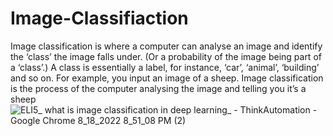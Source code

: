 # Image-Classifiaction
 Image classification is where a computer can analyse an image and identify the ‘class’ the image falls under. (Or a probability of the image being part of a ‘class’.) A class is essentially a label, for instance, ‘car’, ‘animal’, ‘building’ and so on.
For example, you input an image of a sheep. Image classification is the process of the computer analysing the image and telling you it’s a sheep
![ELI5_ what is image classification in deep learning_ - ThinkAutomation - Google Chrome 8_18_2022 8_51_08 PM (2)](https://user-images.githubusercontent.com/74727931/185434534-23285b00-9fea-4705-bda8-795ae007a372.png)
